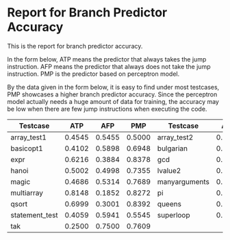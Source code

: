 # Report for Branch Predictor Accuracy

This is the report for branch predictor accuracy. 

In the form below, ATP means the predictor that always takes the jump instruction.
AFP means the predictor that always does not take the jump instruction.
PMP is the predictor based on perceptron model.

By the data given in the form below, it is easy to find under most testcases, PMP showcases a higher branch predictor accuracy.
Since the perceptron model actually needs a huge amount of data for training, the accuracy may be low when there are few jump instructions when executing the code.

| Testcase       | ATP    | AFP    | PMP    | Testcase       | ATP    | AFP    | PMP    |
|----------------|--------|--------|--------|----------------|--------|--------|--------|
| array_test1    | 0.4545 | 0.5455 | 0.5000 | array_test2    | 0.5000 | 0.5000 | 0.5769 |
| basicopt1      | 0.4102 | 0.5898 | 0.6948 | bulgarian      | 0.4936 | 0.5064 | 0.9436 |
| expr           | 0.6216 | 0.3884 | 0.8378 | gcd            | 0.3750 | 0.6250 | 0.5833 |
| hanoi          | 0.5002 | 0.4998 | 0.7355 | lvalue2        | 0.3333 | 0.6667 | 0.3333 |
| magic          | 0.4686 | 0.5314 | 0.7689 | manyarguments  | 0.2000 | 0.8000 | 0.2000 |
| multiarray     | 0.8148 | 0.1852 | 0.8272 | pi             | 0.5773 | 0.4227 | 0.8210 |
| qsort          | 0.6999 | 0.3001 | 0.8392 | queens         | 0.3678 | 0.6322 | 0.6912 |
| statement_test | 0.4059 | 0.5941 | 0.5545 | superloop      | 0.1271 | 0.8729 | 0.9225 |
| tak            | 0.2500 | 0.7500 | 0.7609 |                |        |        |        |